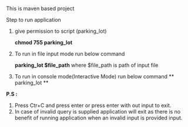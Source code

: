 This is maven based project

Step to run application



1. give permission to script (parking_lot)

    **chmod 755 parking_lot**

3. To run in file input mode run below command

    **parking_lot $file_path**
    where $file_path is path of input file

4. To run in console mode(Interactive Mode) run below command
    ** parking_lot **


**P.S :**
1. Press Ctr+C and press enter or press enter with out input to exit.
2. In case of invalid query is supplied application will exit as there is no benefit of running application when an invalid input is provided input.
